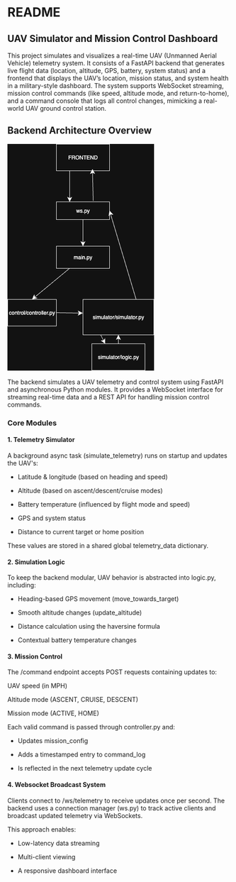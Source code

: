 # README

 ## UAV Simulator and Mission Control Dashboard

 This project simulates and visualizes a real-time UAV (Unmanned Aerial Vehicle) telemetry system. It consists of a FastAPI backend that generates live flight data (location, altitude, GPS, battery, system status) and a frontend that displays the UAV’s location, mission status, and system health in a military-style dashboard. The system supports WebSocket streaming, mission control commands (like speed, altitude mode, and return-to-home), and a command console that logs all control changes, mimicking a real-world UAV ground control station.

 ## Backend Architecture Overview

 ![Alt text for accessibility](./writeup_images/backend_architecture.png
 )

The backend simulates a UAV telemetry and control system using FastAPI and asynchronous Python modules. It provides a WebSocket interface for streaming real-time data and a REST API for handling mission control commands.

### Core Modules

#### 1. Telemetry Simulator

A background async task (simulate_telemetry) runs on startup and updates the UAV's:

- Latitude & longitude (based on heading and speed)

- Altitude (based on ascent/descent/cruise modes)

- Battery temperature (influenced by flight mode and speed)

- GPS and system status

- Distance to current target or home position

These values are stored in a shared global telemetry_data dictionary.

#### 2. Simulation Logic

To keep the backend modular, UAV behavior is abstracted into logic.py, including:

- Heading-based GPS movement (move_towards_target)

- Smooth altitude changes (update_altitude)

- Distance calculation using the haversine formula

- Contextual battery temperature changes

#### 3. Mission Control

The /command endpoint accepts POST requests containing updates to:

UAV speed (in MPH)

Altitude mode (ASCENT, CRUISE, DESCENT)

Mission mode (ACTIVE, HOME)

Each valid command is passed through controller.py and:

- Updates mission_config

- Adds a timestamped entry to command_log

- Is reflected in the next telemetry update cycle

#### 4. Websocket Broadcast System

Clients connect to /ws/telemetry to receive updates once per second. The backend uses a connection manager (ws.py) to track active clients and broadcast updated telemetry via WebSockets.

This approach enables:

- Low-latency data streaming

- Multi-client viewing

- A responsive dashboard interface